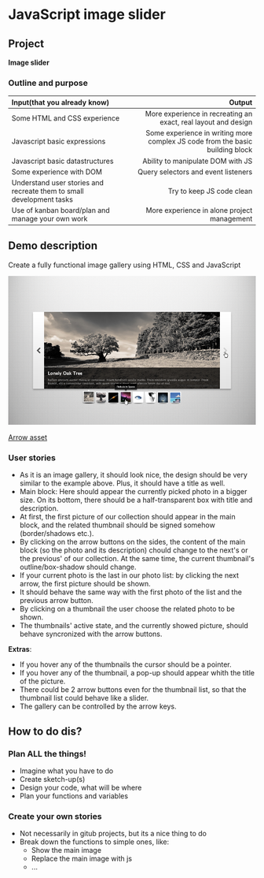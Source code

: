 # JavaScript image slider

## Project
**Image slider**

### Outline and purpose

| **Input**(that you already know) | **Output** |  
|:----------|-----------:|  
| Some HTML and CSS experience | More experience in recreating an exact, real layout and design |  
| Javascript basic expressions | Some experience in writing more complex JS code from the basic building block |  
| Javascript basic datastructures | Ability to manipulate DOM with JS |  
| Some experience with DOM | Query selectors and event listeners |  
| Understand user stories and recreate them to small development tasks | Try to keep JS code clean |  
| Use of kanban board/plan and manage your own work | More experience in alone project management |  


## Demo description
Create a fully functional image gallery using HTML, CSS and JavaScript

![Gallery mockup](slider.png)

[Arrow asset](slider.png)

### User stories
- As it is an image gallery, it should look nice, the design should be very similar to the example above. Plus, it should have a title as well.   
- Main block: Here should appear the currently picked photo in a bigger size. On its bottom, there should be a half-transparent box with title and description.
- At first, the first picture of our collection should appear in the main block, and the related thumbnail should be signed somehow (border/shadows etc.).
- By clicking on the arrow buttons on the sides, the content of the main block (so the photo and its description) chould change to the next's or the previous' of our collection. At the same time, the current thumbnail's outline/box-shadow should change.
- If your current photo is the last in our photo list: by clicking the next arrow, the first picture should be shown.
- It should behave the same way with the first photo of the list and the previous arrow button.
- By clicking on a thumbnail the user choose the related photo to be shown.
- The thumbnails' active state, and the currently showed picture, should behave syncronized with the arrow buttons.

**Extras**:
- If you hover any of the thumbnails the cursor should be a pointer.
- If you hover any of the thumbnail, a pop-up should appear whith the title of the picture.
- There could be 2 arrow buttons even for the thumbnail list, so that the thumbnail list could behave like a slider.
- The gallery can be controlled by the arrow keys.


## How to do dis?

### Plan ALL the things!
- Imagine what you have to do
- Create sketch-up(s)
- Design your code, what will be where
- Plan your functions and variables

### Create your own stories
- Not necessarily in gitub projects, but its a nice thing to do
- Break down the functions to simple ones, like:
    - Show the main image
    - Replace the main image with js
    - ...
